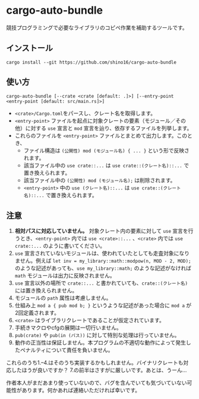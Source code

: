 # cargo-auto-bundle

競技プログラミングで必要なライブラリのコピペ作業を補助するツールです。

## インストール

```
cargo install --git https://github.com/shino16/cargo-auto-bundle
```

## 使い方

```
cargo-auto-bundle [--crate <crate [default: .]>] [--entry-point <entry-point [default: src/main.rs]>]
```

* `<crate>/Cargo.toml`をパースし、クレート名を取得します。
* `<entry-point>` ファイルを起点に対象クレートの要素（モジュール／その他）に対する `use` 宣言と `mod` 宣言を辿り、依存するファイルを列挙します。
* これらのファイルを `<entry-point>` ファイルとまとめて出力します。このとき、
  * ファイル構造は `(公開性) mod (モジュール名) { ... }` という形で反映されます。
  * 該当ファイル中の `use crate::...` は `use crate::(クレート名)::...` で置き換えられます。
  * 該当ファイル中の `(公開性) mod (モジュール名);` は削除されます。
  * `<entry-point>` 中の `use (クレート名)::...` は `use crate::(クレート名)::...` で置き換えられます。

## 注意

1. **相対パスに対応していません。** 対象クレート内の要素に対して `use` 宣言を行うとき、`<entry-point>` 内では `use <crate>::...` 、`<crate>` 内では `use crate::...` のように書いてください。
2. `use` 宣言されていないモジュールは、使われていたとしても走査対象になりません。例えば `let inv = my_library::math::modpow(n, MOD - 2, MOD);` のような記述があっても、`use my_library::math;` のような記述がなければ `math` モジュールは出力に反映されません。
3. `use` 宣言以外の場所で `crate::...` と書かれていても、`crate::(クレート名)` には置き換えられません。
4. モジュールの `path` 属性は考慮しません。
5. 仕組み上 `mod a { pub mod b; }` というような記述があった場合に `mod a` が2回定義されます。
6. `<crate>` はライブラリクレートであることが仮定されています。
7. 手続きマクロやcfgの展開は一切行いません。
8. `pub(crate)` や `pub(in (パス))` に対して特別な処理は行っていません。
9. 動作の正当性は保証しません。本プログラムの不適切な動作によって発生したペナルティについて責任を負いません。

これらのうち1.–4.はそのうち実装するかもしれません。バイナリクレートも対応したほうが良いですか？
7.の前半はさすがに厳しいです。あとは、うーん…

作者本人がまだあまり使っていないので、バグを含んでいても気づいていない可能性があります。何かあれば連絡いただければ幸いです。
